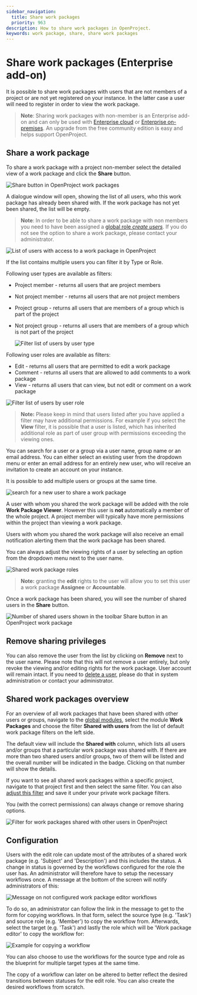 ```yaml
---
sidebar_navigation:
  title: Share work packages
  priority: 963
description: How to share work packages in OpenProject.
keywords: work package, share, share work packages
---
```


# Share work packages (Enterprise add-on)

It is possible to share work packages with users that are not members of a project or are not yet registered on your instance. In the latter case a user will need to register in order to view the work package.

> **Note**: Sharing work packages with non-member is an Enterprise add-on and can only be used with [Enterprise cloud](../../../enterprise-guide/enterprise-cloud-guide/) or  [Enterprise on-premises](../../../enterprise-guide/enterprise-on-premises-guide/). An upgrade from the free community edition is easy and helps support OpenProject.

## Share a work package

To share a work package with a project non-member select the detailed view of a work package and click the **Share** button.

![Share button in OpenProject work packages](openproject_user_guide_share_button_wp.png)

A dialogue window will open, showing the list of all users, who this work package has already been shared with. If the work package has not yet been shared, the list will be empty. 

> **Note**: In order to be able to share a work package with non members you need to have been assigned a [global role *create users*](../../../system-admin-guide/users-permissions/users/#create-users). If you do not see the option to share a work package, please contact your administrator.

![List of users with access to a work package in OpenProject](openproject_user_guide_shared_with_list.png)

If the list contains multiple users you can filter it by Type or Role. 

Following user types are available as filters:

- Project member - returns all users that are project members

- Not project member - returns all users that are not project members

- Project group - returns all users that are members of a group which is part of the project

- Not project group - returns all users that are members of a group which is not part of the project

  ![Filter list of users by user type](openproject_user_guide_sharing_member_type_filter.png)

Following user roles are available as filters:

- Edit - returns all users that are permitted to edit a work package
- Comment - returns all users that are allowed to add comments to a work package
- View - returns all users that can view, but not edit or comment on a work package

![Filter list of users by user role](openproject_user_guide_sharing_member_role_filter.png)

> **Note:** Please keep in mind that users listed after you have applied a filter may have additional permissions. For example if you select the **View** filter, it is possible that a user is listed, which has inherited additional role as part of user group with permissions exceeding the viewing ones.

You can search for a user or a group via a user name, group name or an email address. You can either select an existing user from the dropdown menu or enter an email address for an entirely new user, who will receive an invitation to create an account on your instance. 

It is possible to add multiple users or groups at the same time.

![search for a new user to share a work package](openproject_user_guide_shared_search.png)

A user with whom you shared the work package will be added with the role **Work Package Viewer**. However this user is **not** automatically a member of the whole project. A project member will typically have more permissions within the project than viewing a work package. 

Users with whom you shared the work package will also receive an email notification alerting them that the work package has been shared.

You can always adjust the viewing rights of a user by selecting an option from the dropdown menu next to the user name. 

![Shared work package roles](openproject_user_guide_shared_with_list_change_role.png)

> **Note:** granting the **edit** rights to the user will allow you to set this user a work package **Assignee** or **Accountable**. 

Once a work package has been shared, you will see the number of shared users in the **Share** button.

![Number of shared users shown in the toolbar Share button in an OpenProject work package](openproject_user_guide_share_button_wp_numbers.png)

## Remove sharing privileges

You can also remove the user from the list by clicking on **Remove** next to the user name. Please note that this will not remove a user entirely, but only revoke the viewing and/or editing rights for the work package. User account will remain intact. If you need to [delete a user](../../../system-admin-guide/users-permissions/users/#delete-users), please do that in system administration or contact your administrator.

## Shared work packages overview

For an overview of all work packages that have been shared with other users or groups, navigate to the [global modules](../../home/global-modules/), select the module **Work Packages** and choose the filter **Shared with users** from the list of default work package filters on the left side. 

The default view will include the **Shared with** column, which lists all users and/or groups that a particular work package was shared with. If there are more than two shared users and/or groups, two of them will be listed and the overall number will be indicated in the badge. Clicking on that number will show the details.

If you want to see all shared work packages within a specific project, navigate to that project first and then select the same filter. You can also [adjust this filter](../work-package-table-configuration/#filter-work-packages) and save it under your private work package filters.

You (with the correct permissions) can always change or remove sharing options. 

![Filter for work packages shared with other users in OpenProject](openproject_user_guide_shared_with_users_filter_new.png)

## Configuration

Users with the edit role can update most of the attributes of a shared work package (e.g. 'Subject' and 'Description') and this includes the status. A change in status is governed by the workflows configured for the role the user has. An administrator will therefore have to setup the necessary workflows once. A message at the bottom of the screen will notify administrators of this:

![Message on not configured work package editor workflows](openproject_user_guide_sharing_configuration_message.png)

To do so, an administrator can follow the link in the message to get to the form for copying workflows. In that form, select the source type (e.g. 'Task') and source role (e.g. 'Member') to copy the workflow from. Afterwards, select the target (e.g. 'Task') and lastly the role which will be 'Work package editor' to copy the workflow for:

![Example for copying a workflow](openproject_user_guide_sharing_configuration_example.png)

You can also choose to use the workflows for the source type and role as the blueprint for multiple target types at the same time.

The copy of a workflow can later on be altered to better reflect the desired transitions between statuses for the edit role. You can also create the desired workflows from scratch.

